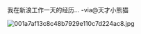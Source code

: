 

我在新浪工作一天的经历... -via@天才小熊猫

![001a7af13c8c48b7929e110c7d224ac8.jpg](https://wxlzmt.github.io/cdn1/ext/qw/groups/40006/001a7af13c8c48b7929e110c7d224ac8.jpg)


